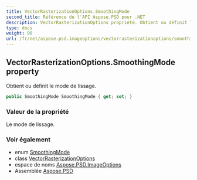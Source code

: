 ```yaml
---
title: VectorRasterizationOptions.SmoothingMode
second_title: Référence de l'API Aspose.PSD pour .NET
description: VectorRasterizationOptions propriété. Obtient ou définit le mode de lissage.
type: docs
weight: 90
url: /fr/net/aspose.psd.imageoptions/vectorrasterizationoptions/smoothingmode/
---
```

## VectorRasterizationOptions.SmoothingMode property

Obtient ou définit le mode de lissage.

```csharp
public SmoothingMode SmoothingMode { get; set; }
```

### Valeur de la propriété

Le mode de lissage.

### Voir également

* enum [SmoothingMode](../../../aspose.psd/smoothingmode/)
* class [VectorRasterizationOptions](../)
* espace de noms [Aspose.PSD.ImageOptions](../../vectorrasterizationoptions/)
* Assemblée [Aspose.PSD](../../../)



